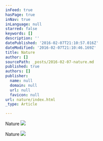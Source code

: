 ```yaml
---
inFeed: true
hasPage: true
inNav: true
inLanguage: null
starred: false
keywords: []
description: ''
datePublished: '2016-02-07T21:10:57.016Z'
dateModified: '2016-02-07T21:10:46.169Z'
title: Nature
author: []
sourcePath: _posts/2016-02-07-nature.md
published: true
authors: []
publisher:
  name: null
  domain: null
  url: null
  favicon: null
url: nature/index.html
_type: Article

---
```

Nature
![](https://the-grid-user-content.s3-us-west-2.amazonaws.com/4a8f27b8-5329-47b1-b870-1abb1361058d.JPG)

Nature
![](https://s3-us-west-2.amazonaws.com/the-grid-img/p/e5f8d9f2351d721110bf6b870f24d0ea466d7d2c.jpg)